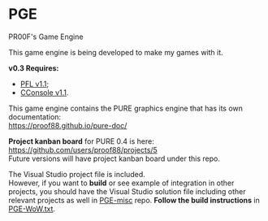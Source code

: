 # PGE
PR00F's Game Engine

This game engine is being developed to make my games with it.

**v0.3 Requires:**
 - [PFL v1.1](https://github.com/proof88/PFL);
 - [CConsole v1.1](https://github.com/proof88/Console).

This game engine contains the PURE graphics engine that has its own documentation:  
https://proof88.github.io/pure-doc/

**Project kanban board** for PURE 0.4 is here: https://github.com/users/proof88/projects/5 <br/>
Future versions will have project kanban board under this repo.

The Visual Studio project file is included.<br/>
However, if you want to **build** or see example of integration in other projects, you should have the Visual Studio solution file including other relevant projects as well in [PGE-misc](https://github.com/proof88/PGE-misc) repo. **Follow the build instructions** in [PGE-WoW.txt](https://github.com/proof88/PGE-misc/blob/master/src/PGE-WoW.txt).
